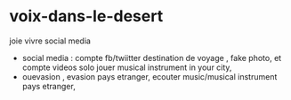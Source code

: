# voix-dans-le-desert
joie vivre social media 
- social media : compte fb/twiitter destination de voyage , fake photo,  et compte videos solo jouer musical instrument in your city, 
- ouevasion , evasion pays etranger, ecouter music/musical instrument pays etranger, 
